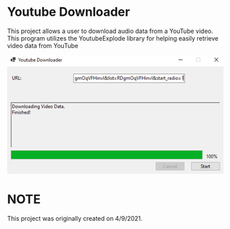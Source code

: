 ﻿# Youtube Downloader
This project allows a user to download audio data from a YouTube video. This program utilizes
the YoutubeExplode library for helping easily retrieve video data from YouTube

![Youtube Downloader](https://github.com/brianb12321/YoutubeDownloader/raw/master/Images/YoutubeDownloader.PNG)

# NOTE
This project was originally created on 4/9/2021.